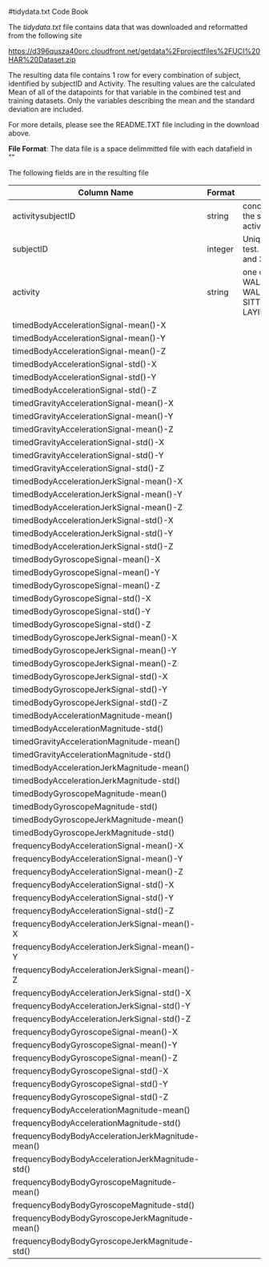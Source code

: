 
#tidydata.txt Code Book

The *tidydata.txt* file contains data that was downloaded and reformatted from the following site

https://d396qusza40orc.cloudfront.net/getdata%2Fprojectfiles%2FUCI%20HAR%20Dataset.zip 

The resulting data file contains 1 row for every combination of subject, identified by subjectID and Activity. The resulting values are the calculated Mean of all of the datapoints for that variable in the combined test and training datasets.  Only the variables describing the mean and the standard deviation are included.  

For more details, please see the README.TXT file including in the download above.

**File Format**: The data file is a space delimmitted file with each datafield in ""

The following fields are in the resulting file

Column Name | Format | Description
------------|--------|--------------
activitysubjectID | string | concatenated string of the subject ID and activity ID
subjectID | integer | Unique ID for subject in test. Value between 1 and 30.
activity | string | one of WALKING, WALKING_UPSTAIRS, WALKING_DOWNSTAIRS, SITTING, STANDING, LAYING
timedBodyAccelerationSignal-mean()-X | |
timedBodyAccelerationSignal-mean()-Y | |
timedBodyAccelerationSignal-mean()-Z | |
timedBodyAccelerationSignal-std()-X | |
timedBodyAccelerationSignal-std()-Y | |
timedBodyAccelerationSignal-std()-Z | |
timedGravityAccelerationSignal-mean()-X | |
timedGravityAccelerationSignal-mean()-Y | |
timedGravityAccelerationSignal-mean()-Z | |
timedGravityAccelerationSignal-std()-X | |
timedGravityAccelerationSignal-std()-Y | |
timedGravityAccelerationSignal-std()-Z | |
timedBodyAccelerationJerkSignal-mean()-X | |
timedBodyAccelerationJerkSignal-mean()-Y | |
timedBodyAccelerationJerkSignal-mean()-Z | |
timedBodyAccelerationJerkSignal-std()-X | |
timedBodyAccelerationJerkSignal-std()-Y | |
timedBodyAccelerationJerkSignal-std()-Z | |
timedBodyGyroscopeSignal-mean()-X | |
timedBodyGyroscopeSignal-mean()-Y | |
timedBodyGyroscopeSignal-mean()-Z | |
timedBodyGyroscopeSignal-std()-X | |
timedBodyGyroscopeSignal-std()-Y | |
timedBodyGyroscopeSignal-std()-Z | |
timedBodyGyroscopeJerkSignal-mean()-X | |
timedBodyGyroscopeJerkSignal-mean()-Y | |
timedBodyGyroscopeJerkSignal-mean()-Z | |
timedBodyGyroscopeJerkSignal-std()-X | |
timedBodyGyroscopeJerkSignal-std()-Y | |
timedBodyGyroscopeJerkSignal-std()-Z | |
timedBodyAccelerationMagnitude-mean() | |
timedBodyAccelerationMagnitude-std() | |
timedGravityAccelerationMagnitude-mean() | |
timedGravityAccelerationMagnitude-std() | |
timedBodyAccelerationJerkMagnitude-mean() | |
timedBodyAccelerationJerkMagnitude-std() | |
timedBodyGyroscopeMagnitude-mean() | |
timedBodyGyroscopeMagnitude-std() | |
timedBodyGyroscopeJerkMagnitude-mean() | |
timedBodyGyroscopeJerkMagnitude-std() | |
frequencyBodyAccelerationSignal-mean()-X | |
frequencyBodyAccelerationSignal-mean()-Y | |
frequencyBodyAccelerationSignal-mean()-Z | |
frequencyBodyAccelerationSignal-std()-X | |
frequencyBodyAccelerationSignal-std()-Y | |
frequencyBodyAccelerationSignal-std()-Z | |
frequencyBodyAccelerationJerkSignal-mean()-X | |
frequencyBodyAccelerationJerkSignal-mean()-Y | |
frequencyBodyAccelerationJerkSignal-mean()-Z | |
frequencyBodyAccelerationJerkSignal-std()-X | |
frequencyBodyAccelerationJerkSignal-std()-Y | |
frequencyBodyAccelerationJerkSignal-std()-Z | |
frequencyBodyGyroscopeSignal-mean()-X | |
frequencyBodyGyroscopeSignal-mean()-Y | |
frequencyBodyGyroscopeSignal-mean()-Z | |
frequencyBodyGyroscopeSignal-std()-X | |
frequencyBodyGyroscopeSignal-std()-Y | |
frequencyBodyGyroscopeSignal-std()-Z | |
frequencyBodyAccelerationMagnitude-mean() | |
frequencyBodyAccelerationMagnitude-std() | |
frequencyBodyBodyAccelerationJerkMagnitude-mean() | |
frequencyBodyBodyAccelerationJerkMagnitude-std() | |
frequencyBodyBodyGyroscopeMagnitude-mean() | |
frequencyBodyBodyGyroscopeMagnitude-std() | |
frequencyBodyBodyGyroscopeJerkMagnitude-mean() | |
frequencyBodyBodyGyroscopeJerkMagnitude-std() | |



